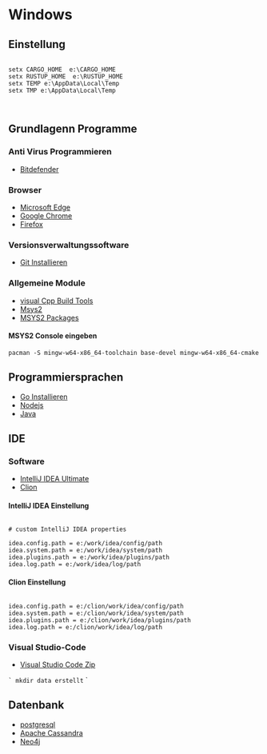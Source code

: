 # Windows

## Einstellung

```

setx CARGO_HOME  e:\CARGO_HOME
setx RUSTUP_HOME  e:\RUSTUP_HOME
setx TEMP e:\AppData\Local\Temp
setx TMP e:\AppData\Local\Temp



```


## Grundlagenn Programme

### Anti Virus Programmieren

* [Bitdefender](https://login.bitdefender.com/central/login.html?lang=de_DE&redirect_url=https:%2F%2Fcentral.bitdefender.com%2Factivity%3FbrowserLang%3Dde_DE)


### Browser


* [Microsoft Edge](https://www.microsoft.com/en-us/edge)
* [Google Chrome](https://www.google.de/chrome)
* [Firefox](https://www.mozilla.org/de/firefox/developer)

### Versionsverwaltungssoftware

* [Git Installieren](https://git-scm.com)

### Allgemeine Module

* [visual Cpp Build Tools]( https://visualstudio.microsoft.com/visual-cpp-build-tools/)  
* [Msys2](https://www.msys2.org/)
* [MSYS2 Packages](https://packages.msys2.org/updates)

#### MSYS2 Console eingeben

``` 
pacman -S mingw-w64-x86_64-toolchain base-devel mingw-w64-x86_64-cmake 

```

## Programmiersprachen

* [Go Installieren](https://golang.org)
* [Nodejs](https://nodejs.org/en/download/)  
* [Java](https://aws.amazon.com/de/corretto/)

## IDE

### Software


* [IntelliJ IDEA Ultimate](https://www.jetbrains.com/idea)
* [Clion](https://www.jetbrains.com/clion/)








#### IntelliJ IDEA Einstellung

```

# custom IntelliJ IDEA properties

idea.config.path = e:/work/idea/config/path
idea.system.path = e:/work/idea/system/path
idea.plugins.path = e:/work/idea/plugins/path
idea.log.path = e:/work/idea/log/path
```
#### Clion Einstellung

```

idea.config.path = e:/clion/work/idea/config/path
idea.system.path = e:/clion/work/idea/system/path
idea.plugins.path = e:/clion/work/idea/plugins/path
idea.log.path = e:/clion/work/idea/log/path

```



### Visual Studio-Code

* [Visual Studio Code Zip](https://code.visualstudio.com/)

`` `
mkdir data erstellt
`` `


## Datenbank

* [postgresql](https://www.postgresql.org/download/)
* [Apache Cassandra]()
* [Neo4j](https://neo4j.com/download-center/?ref=web-product-database/#community)
